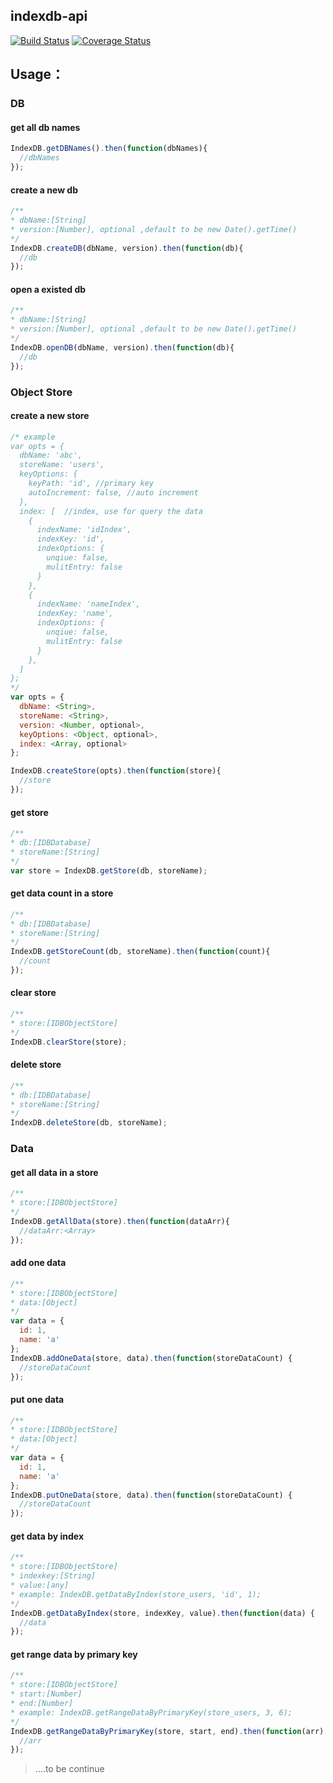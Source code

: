 ## indexdb-api
[![Build Status](https://travis-ci.org/Hokkaidosunny/indexdb-api.svg?branch=master)](https://travis-ci.org/Hokkaidosunny/indexdb-api)
[![Coverage Status](https://coveralls.io/repos/github/Hokkaidosunny/indexdb-api/badge.svg?branch=master)](https://coveralls.io/github/Hokkaidosunny/indexdb-api?branch=master)

## Usage：

### DB

#### get all db names

```javascript
IndexDB.getDBNames().then(function(dbNames){
  //dbNames
});
```
#### create a new db

```javascript
/**
* dbName:[String]
* version:[Number], optional ,default to be new Date().getTime()
*/
IndexDB.createDB(dbName, version).then(function(db){
  //db
});
```
#### open a existed db

```javascript
/**
* dbName:[String]
* version:[Number], optional ,default to be new Date().getTime()
*/
IndexDB.openDB(dbName, version).then(function(db){
  //db
});
```

### Object Store

#### create a new store

```javascript
/* example
var opts = {
  dbName: 'abc',
  storeName: 'users',
  keyOptions: {
    keyPath: 'id', //primary key
    autoIncrement: false, //auto increment
  },
  index: [  //index, use for query the data
    {
      indexName: 'idIndex',
      indexKey: 'id',
      indexOptions: {
        unqiue: false,
        mulitEntry: false
      }
    },
    {
      indexName: 'nameIndex',
      indexKey: 'name',
      indexOptions: {
        unqiue: false,
        mulitEntry: false
      }
    },
  ]
};
*/
var opts = {
  dbName: <String>,
  storeName: <String>,
  version: <Number, optional>,
  keyOptions: <Object, optional>,
  index: <Array, optional>
};

IndexDB.createStore(opts).then(function(store){
  //store
});
```

#### get store

```javascript
/**
* db:[IDBDatabase]
* storeName:[String]
*/
var store = IndexDB.getStore(db, storeName);
```

#### get data count in a store

```javascript
/**
* db:[IDBDatabase]
* storeName:[String]
*/
IndexDB.getStoreCount(db, storeName).then(function(count){
  //count
});
```

#### clear store

```javascript
/**
* store:[IDBObjectStore]
*/
IndexDB.clearStore(store);
```

#### delete store

```javascript
/**
* db:[IDBDatabase]
* storeName:[String]
*/
IndexDB.deleteStore(db, storeName);
```

### Data

#### get all data in a store

```javascript
/**
* store:[IDBObjectStore]
*/
IndexDB.getAllData(store).then(function(dataArr){
  //dataArr:<Array>
});
```

#### add one data

```javascript
/**
* store:[IDBObjectStore]
* data:[Object]
*/
var data = {
  id: 1,
  name: 'a'
};
IndexDB.addOneData(store, data).then(function(storeDataCount) {
  //storeDataCount
});
```

#### put one data

```javascript
/**
* store:[IDBObjectStore]
* data:[Object]
*/
var data = {
  id: 1,
  name: 'a'
};
IndexDB.putOneData(store, data).then(function(storeDataCount) {
  //storeDataCount
});
```

#### get data by index

```javascript
/**
* store:[IDBObjectStore]
* indexkey:[String]
* value:[any]
* example: IndexDB.getDataByIndex(store_users, 'id', 1);
*/
IndexDB.getDataByIndex(store, indexKey, value).then(function(data) {
  //data
});
```

#### get range data by primary key

```javascript
/**
* store:[IDBObjectStore]
* start:[Number]
* end:[Number]
* example: IndexDB.getRangeDataByPrimaryKey(store_users, 3, 6);
*/
IndexDB.getRangeDataByPrimaryKey(store, start, end).then(function(arr) {
  //arr
});
```

> ….to be continue
